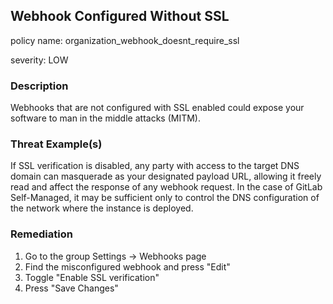 ## Webhook Configured Without SSL
policy name: organization_webhook_doesnt_require_ssl

severity: LOW

### Description
Webhooks that are not configured with SSL enabled could expose your software to man in the middle attacks (MITM).

### Threat Example(s)
If SSL verification is disabled, any party with access to the target DNS domain can masquerade as your designated payload URL, allowing it freely read and affect the response of any webhook request.
In the case of GitLab Self-Managed, it may be sufficient only to control the DNS configuration of the network where the instance is deployed.



### Remediation
1. Go to the group Settings -> Webhooks page
2. Find the misconfigured webhook and press "Edit"
3. Toggle "Enable SSL verification"
4. Press "Save Changes"




